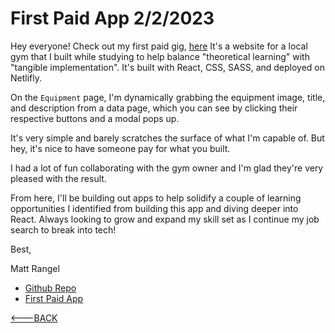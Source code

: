 # First Paid App 2/2/2023

Hey everyone! Check out my first paid gig, [here](https://centralcoastbarbell.com/)
It's a website for a local gym that I built while studying to help balance "theoretical learning" with "tangible implementation". It's built with React, CSS, SASS, and deployed on Netlifly.

On the `Equipment` page, I'm dynamically grabbing the equipment image, title, and description from a data page, which you can see by clicking their respective buttons and a modal pops up.

It's very simple and barely scratches the surface of what I'm capable of. But hey, it's nice to have someone pay for what you built.

I had a lot of fun collaborating with the gym owner and I'm glad they're very pleased with the result.

From here, I'll be building out apps to help solidify a couple of learning opportunities I identified from building this app and diving deeper into React. Always looking to grow and expand my skill set as I continue my job search to break into tech!

Best,

Matt Rangel

- [Github Repo](https://github.com/rangelMatt)
- [First Paid App](https://rangelmatt.github.io/reading-notes/newsLetter/firstPaidApp.html)

[<---BACK](README.md)